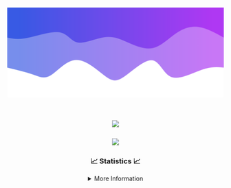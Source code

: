 ![Header](./IMG_4001.png)
<div align="center">

<h1 align="center">
  <a href="https://git.io/typing-svg">
    <img src="https://readme-typing-svg.herokuapp.com/?lines=Welcome+to+my+profile!+👋;JavaScript+developer.;&center=true&size=25">
  </a>
</h1>

<p align="center">
  <img src="https://lanyard.cnrad.dev/api/624702585596805130" />
</p>

### 📈 Statistics 📈
<details>
    <summary>More Information</summary>
    <br/>

<!--START_SECTION:waka-->
![Code Time](http://img.shields.io/badge/Code%20Time-125%20hrs%207%20mins-blue)

![Profile Views](http://img.shields.io/badge/Profile%20Views-0-blue)

**🐱 My GitHub Data** 

> 📦 2.3 kB Used in GitHub's Storage 
 > 
> 🏆 3 Contributions in the Year 2024
 > 
> 🚫 Not Opted to Hire
 > 
> 📜 5 Public Repositories 
 > 
> 🔑 1 Private Repositories 
 > 
**I'm an Early 🐤** 

```text
🌞 Morning                247 commits         ██████░░░░░░░░░░░░░░░░░░░   23.32 % 
🌆 Daytime                391 commits         █████████░░░░░░░░░░░░░░░░   36.92 % 
🌃 Evening                378 commits         █████████░░░░░░░░░░░░░░░░   35.69 % 
🌙 Night                  43 commits          █░░░░░░░░░░░░░░░░░░░░░░░░   04.06 % 
```
📅 **I'm Most Productive on Wednesday** 

```text
Monday                   108 commits         ███░░░░░░░░░░░░░░░░░░░░░░   10.20 % 
Tuesday                  148 commits         ███░░░░░░░░░░░░░░░░░░░░░░   13.98 % 
Wednesday                237 commits         ██████░░░░░░░░░░░░░░░░░░░   22.38 % 
Thursday                 225 commits         █████░░░░░░░░░░░░░░░░░░░░   21.25 % 
Friday                   135 commits         ███░░░░░░░░░░░░░░░░░░░░░░   12.75 % 
Saturday                 82 commits          ██░░░░░░░░░░░░░░░░░░░░░░░   07.74 % 
Sunday                   124 commits         ███░░░░░░░░░░░░░░░░░░░░░░   11.71 % 
```


📊 **This Week I Spent My Time On** 

```text
🕑︎ Time Zone: America/New_York

💬 Programming Languages: 
Java                     16 hrs 28 mins      ███████████████████████░░   91.68 % 
Kotlin                   1 hr 18 mins        ██░░░░░░░░░░░░░░░░░░░░░░░   07.25 % 
XML                      7 mins              ░░░░░░░░░░░░░░░░░░░░░░░░░   00.74 % 
YAML                     2 mins              ░░░░░░░░░░░░░░░░░░░░░░░░░   00.22 % 
GitIgnore file           1 min               ░░░░░░░░░░░░░░░░░░░░░░░░░   00.11 % 

🔥 Editors: 
IntelliJ                 17 hrs 58 mins      █████████████████████████   100.00 % 

🐱‍💻 Projects: 
HCTeams                  15 hrs 1 min        █████████████████████░░░░   83.57 % 
Cobalt                   1 hr 37 mins        ██░░░░░░░░░░░░░░░░░░░░░░░   09.07 % 
Mercury                  1 hr 18 mins        ██░░░░░░░░░░░░░░░░░░░░░░░   07.25 % 
Carbon                   1 min               ░░░░░░░░░░░░░░░░░░░░░░░░░   00.10 % 

💻 Operating System: 
Windows                  17 hrs 58 mins      █████████████████████████   100.00 % 
```

**I Mostly Code in Java** 

```text
Java                     23 repos            ██████████████████████░░░   88.46 % 
JavaScript               2 repos             ██░░░░░░░░░░░░░░░░░░░░░░░   07.69 % 
C++                      1 repo              █░░░░░░░░░░░░░░░░░░░░░░░░   03.85 % 
```



**Timeline**

![Lines of Code chart](https://raw.githubusercontent.com/DevDipin/DevDipin/main/assets/bar_graph.png)


 Last Updated on 07/03/2024 22:09:37 UTC
<!--END_SECTION:waka-->

![Footer](./IMG_4002.png)